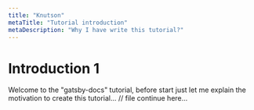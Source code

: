 ```yaml
---
title: "Knutson"
metaTitle: "Tutorial introduction"
metaDescription: "Why I have write this tutorial?"
---
```


# Introduction 1

Welcome to the "gatsby-docs" tutorial, before start just let me explain the motivation to create this tutorial...
// file continue here...
